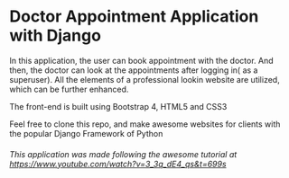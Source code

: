 # Doctor Appointment Application with Django

<p> In this application, the user can book appointment with the doctor. And then, the doctor can look at the appointments after logging in( as a superuser).
All the elements of a professional lookin website are utilized, which can be further enhanced.</p>



<p> The front-end is built using Bootstrap 4, HTML5 and CSS3 </p>

<p> Feel free to clone this repo, and make awesome websites for clients with the popular Django Framework of Python </p>





###### This application was made following the awesome tutorial at https://www.youtube.com/watch?v=3_3q_dE4_qs&t=699s

